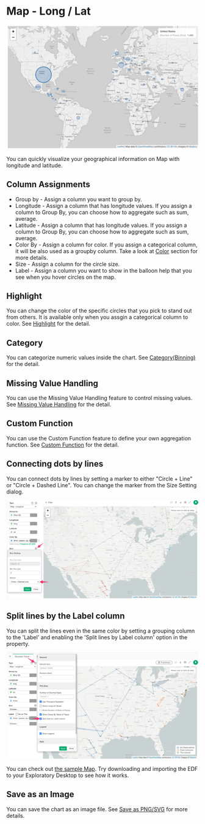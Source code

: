 # Map - Long / Lat

![](images/ll1.png)

You can quickly visualize your geographical information on Map with longitude and latitude. 


## Column Assignments

* Group by - Assign a column you want to group by.  
* Longitude - Assign a column that has longitude values. If you assign a column to Group By, you can choose how to aggregate such as sum, average. 
* Latitude - Assign a column that has longitude values. If you assign a column to Group By, you can choose how to aggregate such as sum, average. 
* Color By - Assign a column for color. If you assign a categorical column, it will be also used as a groupby column. Take a look at [Color](color.md) section for more details.
* Size - Assign a column for the circle size. 
* Label - Assign a column you want to show in the balloon help that you see when you hover circles on the map. 



## Highlight 

You can change the color of the specific circles that you pick to stand out from others. It is available only when you assgin a categorical column to color. See [Highlight](highlight.md) for the detail. 


## Category 

You can categorize numeric values inside the chart. See [Category(Binning)](category.md) for the detail.

## Missing Value Handling

You can use the Missing Value Handling feature to control missing values. See [Missing Value Handling](missing-value-handling.md) for the detail.



## Custom Function

You can use the Custom Function feature to define your own aggregation function. See [Custom Function](custom-function.md) for the detail.


## Connecting dots by lines

You can connect dots by lines by setting a marker to either "Circle + Line" or "Circle + Dashed Line". You can change the marker from the Size Setting dialog.

![](images/map-connect-dots.png)

## Split lines by the Label column


You can split the lines even in the same color by setting a grouping column to the 'Label' and enabling the 'Split lines by Label column' option in the property. 

![](images/map-split-lines.png)

You can check out [the sample Map](https://exploratory.io/viz/kei/Map-Places-Anthony-Bourdain-Visited-for-His-Shows-with-Exploratory-6-4-6-wmr6gig4Jb). Try downloading and importing the EDF to your Exploratory Desktop to see how it works.  


## Save as an Image

You can save the chart as an image file. See [Save as PNG/SVG](save.md) for more details.
